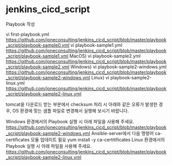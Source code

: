 # jenkins_cicd_script

Playbook 작성

vi first-playbook.yml
https://github.com/joneconsulting/jenkins_cicd_script/blob/master/playbook_script/playbook-sample0.yml
vi playbook-sample1.yml
https://github.com/joneconsulting/jenkins_cicd_script/blob/master/playbook_script/playbook-sample1.yml
MacOS) vi playbook-sample2.yml
https://github.com/joneconsulting/jenkins_cicd_script/blob/master/playbook_script/playbook-sample2.yml
Windows) vi playbook-sample2-windows.yml
https://github.com/joneconsulting/jenkins_cicd_script/blob/master/playbook_script/playbook-sample2-windows.yml
Linux) vi playbook-sample2-linux.yml
https://github.com/joneconsulting/jenkins_cicd_script/blob/master/playbook_script/playbook-sample2-linux.yml
 

tomcat을 다운로드 받는 부분에서 checksum 처리 시 아래와 같은 오류가 발생한 경우, OS 환경에 맞는 샘플 파일로 변경해서 실행해 보시기 바랍니다. 

Windows 환경에서의 Playbook 실행 시 아래 파일을 사용해 주세요. 
https://github.com/joneconsulting/jenkins_cicd_script/blob/master/playbook_script/playbook-sample2-windows.yml
Ansible-server에서 다음 명령어 ca-certificates 모듈 업데이트 필요
yum install -y ca-certitificates
Linux 환경에서의 Playbook 실행 시 아래 파일을 사용해 주세요. 
https://github.com/joneconsulting/jenkins_cicd_script/blob/master/playbook_script/playbook-sample2-linux.yml
